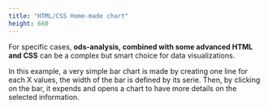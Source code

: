 ```yaml
---
title: "HTML/CSS Home-made chart"
height: 660
---
```


For specific cases, **ods-analysis, combined with some advanced HTML and CSS** can be a complex but smart choice for data visualizations.

In this example, a very simple bar chart is made by creating one line for each X values, the width of the bar is defined by its serie. Then, by clicking on the bar, it expends and opens a chart to have more details on the selected information.
